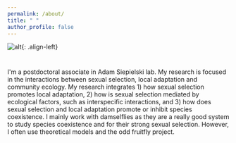 ```yaml
---
permalink: /about/
title: " "
author_profile: false
---
```

![alt](https://mgomezllano.github.io/miguelgomez/assets/images/avatar1.jpg){: .align-left}

#

I'm a postdoctoral associate in Adam Siepielski lab. My research is focused in the interactions between sexual selection, local adaptation and community ecology. My research integrates 1) how sexual selection promotes local adaptation, 2) how is sexual selection mediated by ecological factors, such as interspecific interactions, and 3) how does sexual selection and local adaptation promote or inhibit species coexistence. I mainly work with damselflies as they are a really good system to study species coexistence and for their strong sexual selection. However, I often use theoretical models and the odd fruitfly project.